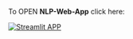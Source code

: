To OPEN **NLP-Web-App** click here:

[![Streamlit APP](https://static.streamlit.io/badges/streamlit_badge_black_white.svg)](https://nlp-web-app.streamlit.app/)
